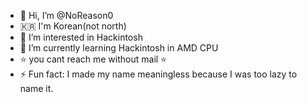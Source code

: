 - 👋 Hi, I’m @NoReason0
- 🇰🇷 I'm Korean(not north)
- 👀 I’m interested in Hackintosh
- 🌱 I’m currently learning Hackintosh in AMD CPU
- ⭐ you cant reach me without mail ⭐
- ⚡ Fun fact: I made my name meaningless because I was too lazy to name it.
